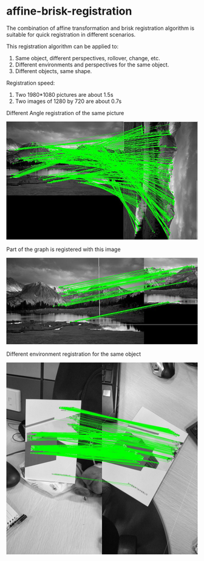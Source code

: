 # affine-brisk-registration
The combination of affine transformation and brisk registration algorithm is suitable for quick registration in different scenarios.

This registration algorithm can be applied to:
1. Same object, different perspectives, rollover, change, etc.
2. Different environments and perspectives for the same object.
3. Different objects, same shape.

Registration speed:
1. Two 1980*1080 pictures are about 1.5s
2. Two images of 1280 by 720 are about 0.7s

Different Angle registration of the same picture

![Image text](https://raw.githubusercontent.com/Zz-ww/affine-brisk-registration/master/1_1_out.jpg)

Part of the graph is registered with this image

![Image text](https://raw.githubusercontent.com/Zz-ww/affine-brisk-registration/master/1_2_out.jpg)

Different environment registration for the same object

![Image text](https://raw.githubusercontent.com/Zz-ww/affine-brisk-registration/master/2_1_out.jpg)
